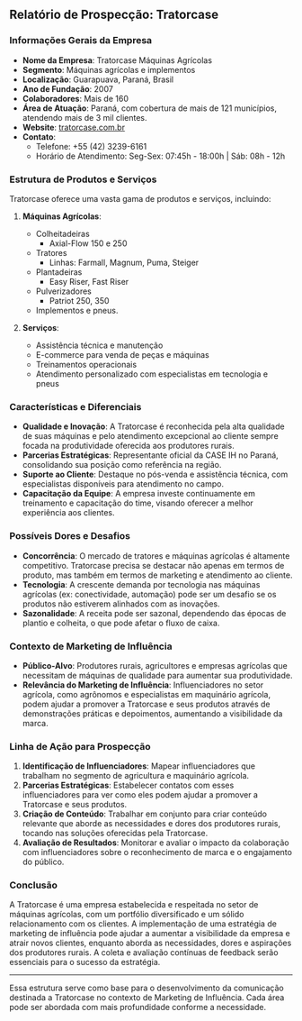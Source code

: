## Relatório de Prospecção: Tratorcase

### Informações Gerais da Empresa
- **Nome da Empresa**: Tratorcase Máquinas Agrícolas
- **Segmento**: Máquinas agrícolas e implementos
- **Localização**: Guarapuava, Paraná, Brasil
- **Ano de Fundação**: 2007
- **Colaboradores**: Mais de 160
- **Área de Atuação**: Paraná, com cobertura de mais de 121 municípios, atendendo mais de 3 mil clientes.
- **Website**: [tratorcase.com.br](http://www.tratorcase.com.br)
- **Contato**: 
  - Telefone: +55 (42) 3239-6161
  - Horário de Atendimento: Seg-Sex: 07:45h - 18:00h | Sáb: 08h - 12h

### Estrutura de Produtos e Serviços
Tratorcase oferece uma vasta gama de produtos e serviços, incluindo:

1. **Máquinas Agrícolas**:
   - Colheitadeiras
     - Axial-Flow 150 e 250
   - Tratores
     - Linhas: Farmall, Magnum, Puma, Steiger
   - Plantadeiras
     - Easy Riser, Fast Riser
   - Pulverizadores
     - Patriot 250, 350
   - Implementos e pneus.

2. **Serviços**:
   - Assistência técnica e manutenção
   - E-commerce para venda de peças e máquinas
   - Treinamentos operacionais
   - Atendimento personalizado com especialistas em tecnologia e pneus

### Características e Diferenciais
- **Qualidade e Inovação**: A Tratorcase é reconhecida pela alta qualidade de suas máquinas e pelo atendimento excepcional ao cliente sempre focada na produtividade oferecida aos produtores rurais.
- **Parcerias Estratégicas**: Representante oficial da CASE IH no Paraná, consolidando sua posição como referência na região.
- **Suporte ao Cliente**: Destaque no pós-venda e assistência técnica, com especialistas disponíveis para atendimento no campo.
- **Capacitação da Equipe**: A empresa investe continuamente em treinamento e capacitação do time, visando oferecer a melhor experiência aos clientes.

### Possíveis Dores e Desafios
- **Concorrência**: O mercado de tratores e máquinas agrícolas é altamente competitivo. Tratorcase precisa se destacar não apenas em termos de produto, mas também em termos de marketing e atendimento ao cliente.
- **Tecnologia**: A crescente demanda por tecnologia nas máquinas agrícolas (ex: conectividade, automação) pode ser um desafio se os produtos não estiverem alinhados com as inovações.
- **Sazonalidade**: A receita pode ser sazonal, dependendo das épocas de plantio e colheita, o que pode afetar o fluxo de caixa.

### Contexto de Marketing de Influência
- **Público-Alvo**: Produtores rurais, agricultores e empresas agrícolas que necessitam de máquinas de qualidade para aumentar sua produtividade.
- **Relevância do Marketing de Influência**: Influenciadores no setor agrícola, como agrônomos e especialistas em maquinário agrícola, podem ajudar a promover a Tratorcase e seus produtos através de demonstrações práticas e depoimentos, aumentando a visibilidade da marca.

### Linha de Ação para Prospecção
1. **Identificação de Influenciadores**: Mapear influenciadores que trabalham no segmento de agricultura e maquinário agrícola.
2. **Parcerias Estratégicas**: Estabelecer contatos com esses influenciadores para ver como eles podem ajudar a promover a Tratorcase e seus produtos.
3. **Criação de Conteúdo**: Trabalhar em conjunto para criar conteúdo relevante que aborde as necessidades e dores dos produtores rurais, tocando nas soluções oferecidas pela Tratorcase.
4. **Avaliação de Resultados**: Monitorar e avaliar o impacto da colaboração com influenciadores sobre o reconhecimento de marca e o engajamento do público.

### Conclusão
A Tratorcase é uma empresa estabelecida e respeitada no setor de máquinas agrícolas, com um portfólio diversificado e um sólido relacionamento com os clientes. A implementação de uma estratégia de marketing de influência pode ajudar a aumentar a visibilidade da empresa e atrair novos clientes, enquanto aborda as necessidades, dores e aspirações dos produtores rurais. A coleta e avaliação contínuas de feedback serão essenciais para o sucesso da estratégia.

---

Essa estrutura serve como base para o desenvolvimento da comunicação destinada a Tratorcase no contexto de Marketing de Influência. Cada área pode ser abordada com mais profundidade conforme a necessidade.